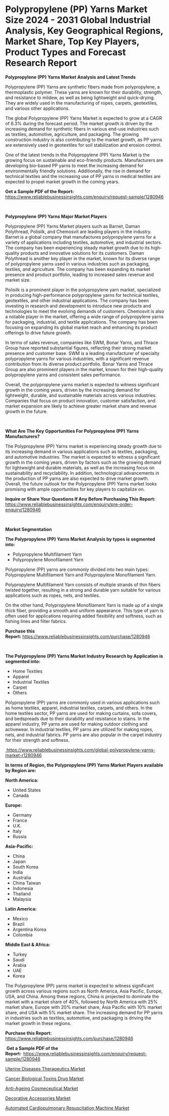 <p><h1>Polypropylene (PP) Yarns Market Size 2024 - 2031 Global Industrial Analysis, Key Geographical Regions, Market Share, Top Key Players, Product Types and Forecast Research Report</h1></p><p><strong>Polypropylene (PP) Yarns Market Analysis and Latest Trends</strong></p>
<p><p>Polypropylene (PP) Yarns are synthetic fibers made from polypropylene, a thermoplastic polymer. These yarns are known for their durability, strength, and resistance to mildew, as well as being lightweight and quick-drying. They are widely used in the manufacturing of ropes, carpets, geotextiles, and various other applications.</p><p>The global Polypropylene (PP) Yarns Market is expected to grow at a CAGR of 6.3% during the forecast period. The market growth is driven by the increasing demand for synthetic fibers in various end-use industries such as textiles, automotive, agriculture, and packaging. The growing construction industry is also contributing to the market growth, as PP yarns are extensively used in geotextiles for soil stabilization and erosion control.</p><p>One of the latest trends in the Polypropylene (PP) Yarns Market is the growing focus on sustainable and eco-friendly products. Manufacturers are developing bio-based PP yarns to meet the increasing demand for environmentally friendly solutions. Additionally, the rise in demand for technical textiles and the increasing use of PP yarns in medical textiles are expected to propel market growth in the coming years.</p></p>
<p><strong>Get a Sample PDF of the Report:&nbsp;</strong> <a href="https://www.reliablebusinessinsights.com/enquiry/request-sample/1280946">https://www.reliablebusinessinsights.com/enquiry/request-sample/1280946</a></p>
<p>&nbsp;</p>
<p><strong>Polypropylene (PP) Yarns Major Market Players</strong></p>
<p><p>Polypropylene (PP) Yarns Market players such as Barnet, Daman Polythread, Polisilk, and Chemosvit are leading players in the industry. Barnet is a global company that manufactures polypropylene yarns for a variety of applications including textiles, automotive, and industrial sectors. The company has been experiencing steady market growth due to its high-quality products and innovative solutions for its customers. Daman Polythread is another key player in the market, known for its diverse range of polypropylene yarns used in various industries such as packaging, textiles, and agriculture. The company has been expanding its market presence and product portfolio, leading to increased sales revenue and market size.</p><p>Polisilk is a prominent player in the polypropylene yarn market, specialized in producing high-performance polypropylene yarns for technical textiles, geotextiles, and other industrial applications. The company has been investing in research and development to introduce new products and technologies to meet the evolving demands of customers. Chemosvit is also a notable player in the market, offering a wide range of polypropylene yarns for packaging, industrial, and textile applications. The company has been focusing on expanding its global market reach and enhancing its product offerings to drive future growth.</p><p>In terms of sales revenue, companies like SWM, Bonar Yarns, and Thrace Group have reported substantial figures, reflecting their strong market presence and customer base. SWM is a leading manufacturer of specialty polypropylene yarns for various industries, with a significant revenue contribution from its diverse product portfolio. Bonar Yarns and Thrace Group are also prominent players in the market, known for their high-quality polypropylene yarns and consistent sales performance.</p><p>Overall, the polypropylene yarns market is expected to witness significant growth in the coming years, driven by the increasing demand for lightweight, durable, and sustainable materials across various industries. Companies that focus on product innovation, customer satisfaction, and market expansion are likely to achieve greater market share and revenue growth in the future.</p></p>
<p>&nbsp;</p>
<p><strong>What Are The Key Opportunities For Polypropylene (PP) Yarns Manufacturers?</strong></p>
<p><p>The Polypropylene (PP) Yarns market is experiencing steady growth due to its increasing demand in various applications such as textiles, packaging, and automotive industries. The market is expected to witness a significant growth in the coming years, driven by factors such as the growing demand for lightweight and durable materials, as well as the increasing focus on sustainability and recyclability. In addition, technological advancements in the production of PP yarns are also expected to drive market growth. Overall, the future outlook for the Polypropylene (PP) Yarns market looks promising with ample opportunities for key players to capitalize on.</p></p>
<p><strong>Inquire or Share Your Questions If Any Before Purchasing This Report:</strong> <a href="https://www.reliablebusinessinsights.com/enquiry/pre-order-enquiry/1280946">https://www.reliablebusinessinsights.com/enquiry/pre-order-enquiry/1280946</a></p>
<p>&nbsp;</p>
<p><strong>Market Segmentation</strong></p>
<p><strong>The Polypropylene (PP) Yarns Market Analysis by types is segmented into:</strong></p>
<p><ul><li>Polypropylene Multifilament Yarn</li><li>Polypropylene Monofilament Yarn</li></ul></p>
<p><p>Polypropylene (PP) yarns are commonly divided into two main types: Polypropylene Multifilament Yarn and Polypropylene Monofilament Yarn. </p><p>Polypropylene Multifilament Yarn consists of multiple strands of thin fibers twisted together, resulting in a strong and durable yarn suitable for various applications such as ropes, nets, and textiles.</p><p>On the other hand, Polypropylene Monofilament Yarn is made up of a single thick fiber, providing a smooth and uniform appearance. This type of yarn is often used for applications requiring added flexibility and softness, such as fishing lines and filter fabrics.</p></p>
<p><strong>Purchase this Report:&nbsp;</strong><a href="https://www.reliablebusinessinsights.com/purchase/1280946">https://www.reliablebusinessinsights.com/purchase/1280946</a></p>
<p>&nbsp;</p>
<p><strong>The Polypropylene (PP) Yarns Market Industry Research by Application is segmented into:</strong></p>
<p><ul><li>Home Textiles</li><li>Apparel</li><li>Industrial Textiles</li><li>Carpet</li><li>Others</li></ul></p>
<p><p>Polypropylene (PP) yarns are commonly used in various applications such as home textiles, apparel, industrial textiles, carpets, and others. In the home textiles sector, PP yarns are used for making curtains, sofa covers, and bedspreads due to their durability and resistance to stains. In the apparel industry, PP yarns are used for making outdoor clothing and activewear. In industrial textiles, PP yarns are utilized for making ropes, nets, and industrial fabrics. PP yarns are also popular in the carpet industry for their strength and softness.</p></p>
<p><a href="https://www.reliablebusinessinsights.com/global-polypropylene-yarns-market-r1280946">&nbsp;https://www.reliablebusinessinsights.com/global-polypropylene-yarns-market-r1280946</a></p>
<p><strong>In terms of Region, the Polypropylene (PP) Yarns Market Players available by Region are:</strong></p>
<p>
    <p> <strong> North America: </strong>
        <ul>
            <li>United States</li>
            <li>Canada</li>
        </ul>
        </p> 
    <p> <strong> Europe: </strong>
        <ul>
            <li>Germany</li>
            <li>France</li>
            <li>U.K.</li>
            <li>Italy</li>
            <li>Russia</li>
        </ul>
        </p> 
    <p> <strong> Asia-Pacific: </strong>
        <ul>
            <li>China</li>
            <li>Japan</li>
            <li>South Korea</li>
            <li>India</li>
            <li>Australia</li>
            <li>China Taiwan</li>
            <li>Indonesia</li>
            <li>Thailand</li>
            <li>Malaysia</li>
        </ul>
        </p> 
    <p> <strong> Latin America: </strong>
        <ul>
            <li>Mexico</li>
            <li>Brazil</li>
            <li>Argentina Korea</li>
            <li>Colombia</li>
        </ul>
        </p> 
    <p> <strong> Middle East & Africa: </strong>
        <ul>
            <li>Turkey</li>
            <li>Saudi</li>
            <li>Arabia</li>
            <li>UAE</li>
            <li>Korea</li>
        </ul>
    </p>
    </p>
<p><p>The Polypropylene (PP) yarns market is expected to witness significant growth across various regions such as North America, Asia Pacific, Europe, USA, and China. Among these regions, China is projected to dominate the market with a market share of 40%, followed by North America with 25% market share, Europe with 20% market share, Asia Pacific with 10% market share, and USA with 5% market share. The increasing demand for PP yarns in industries such as textiles, automotive, and packaging is driving the market growth in these regions.</p></p>
<p><strong>Purchase this Report: </strong><a href="https://www.reliablebusinessinsights.com/purchase/1280946">https://www.reliablebusinessinsights.com/purchase/1280946</a></p>
<p>&nbsp;<strong>Get a Sample PDF of the Report:&nbsp;&nbsp;</strong><a href="https://www.reliablebusinessinsights.com/enquiry/request-sample/1280946">https://www.reliablebusinessinsights.com/enquiry/request-sample/1280946</a></p>
<p><strong></strong></p>
<p><p><a href="https://www.linkedin.com/pulse/uterine-diseases-therapeutics-market-research-report-forecast-boauf">Uterine Diseases Therapeutics Market</a></p><p><a href="https://github.com/brittnycachero596/Market-Research-Report-List-1/blob/main/cancer-biological-toxins-drug-market.md">Cancer Biological Toxins Drug Market</a></p><p><a href="https://github.com/ChloeConn57/Market-Research-Report-List-1/blob/main/anti-ageing-cosmeceutical-market.md">Anti-Ageing Cosmeceutical Market</a></p><p><a href="https://issuu.com/reportprime-2/docs/decorative-accessories-market-size-2030.pptx">Decorative Accessories Market</a></p><p><a href="https://www.linkedin.com/pulse/automated-cardiopulmonary-resuscitation-machine-market-size-otn5f">Automated Cardiopulmonary Resuscitation Machine Market</a></p></p>